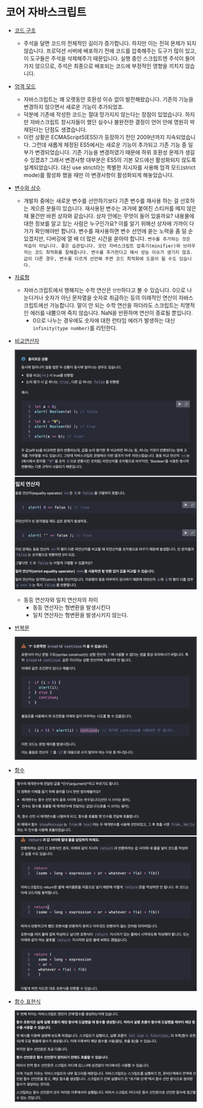 # 코어 자바스크립트

- [코드 구조](https://ko.javascript.info/structure)

  - 주석을 달면 코드의 전체적인 길이가 증가합니다. 하지만 이는 전혀 문제가 되지 않습니다. 프로덕션 서버에 배포하기 전에 코드를 압축해주는 도구가 많이 있고, 이 도구들은 주석을 삭제해주기 때문입니다. 실행 중인 스크립트엔 주석이 들어가지 않으므로, 주석은 최종으로 배포되는 코드에 부정적인 영향을 끼치지 않습니다.

- [엄격 모드](https://ko.javascript.info/strict-mode)

  - 자바스크립트는 꽤 오랫동안 호환성 이슈 없이 발전해왔습니다. 기존의 기능을 변경하지 않으면서 새로운 기능이 추가되었죠.
  - 덕분에 기존에 작성한 코드는 절대 망가지지 않는다는 장점이 있었습니다. 하지만 자바스크립트 창시자들이 했던 실수나 불완전한 결정이 언어 안에 영원히 박제된다는 단점도 생겼습니다.
  - 이런 상황은 ECMAScript5(ES5)가 등장하기 전인 2009년까지 지속되었습니다. 그런데 새롭게 제정된 ES5에서는 새로운 기능이 추가되고 기존 기능 중 일부가 변경되었습니다. 기존 기능을 변경하였기 때문에 하위 호환성 문제가 생길 수 있겠죠? 그래서 변경사항 대부분은 ES5의 기본 모드에선 활성화되지 않도록 설계되었습니다. 대신 use strict라는 특별한 지시자를 사용해 엄격 모드(strict mode)를 활성화 했을 때만 이 변경사항이 활성화되게 해놓았습니다.

- [변수와 상수](https://ko.javascript.info/variables)

  - 개발자 중에는 새로운 변수를 선언하기보다 기존 변수를 재사용 하는 걸 선호하는 게으른 분들이 있습니다.
    재사용된 변수는 과거에 붙여진 스티커를 떼지 않은 채 물건만 바뀐 상자와 같습니다. 상자 안에는 무엇이 들어 있을까요? 내용물에 대한 정보를 알고 있는 사람은 누구인가요? 이를 알기 위해선 상자에 가까이 다가가 확인해야만 합니다.
    변수를 재사용하면 변수 선언에 쏟는 노력을 좀 덜 순 있겠지만, 디버깅에 열 배 더 많은 시간을 쏟아야 합니다.
    `변수를 추가하는 것은 악습이 아닙니다. 좋은 습관입니다.
모던 자바스크립트 압축기(minifier)와 브라우저는 코드 최적화를 잘해줍니다. 변수를 추가한다고 해서 성능 이슈가 생기지 않죠. 값이 다른 경우, 변수를 다르게 선언해 주면 코드 최적화에 도움이 될 수도 있습니다.`

- [자료형](https://ko.javascript.info/types)

  - 자바스크립트에서 행해지는 수학 연산은 `안전`하다고 볼 수 있습니다. 0으로 나눈다거나 숫자가 아닌 문자열을 숫자로 취급하는 등의 이례적인 연산이 자바스크립트에선 가능합니다.
    말이 안 되는 수학 연산을 하더라도 스크립트는 치명적인 에러를 내뿜으며 죽지 않습니다. NaN을 반환하며 연산이 종료될 뿐입니다.
    - 0으로 나누는 경우에도 숫자에 대한 런타임 에러가 발생하는 대신 `infinity(type number)`를 리턴한다.

- [비교연산자](https://ko.javascript.info/comparison)

  ![curious_situation](./comparison/curious_situation.png)
  ![strict_equality_operator](./comparison/strict_equality_operator.png)

  - 동등 연산자와 일치 연산자의 차이
    - 동등 연산자는 형변환을 발생시킨다
    - 일치 연산자는 형변환을 발생시키지 않는다.

- [반복문](https://ko.javascript.info/while-for)

  ![caution_for_using_continue_or_break](./iteration/caution_for_using_continue_or_break.png)

- [함수](https://ko.javascript.info/function-basics)

  ![args_and_params](./function/args_and_params.png)
  ![should_not_enter_the_line_to_between_return_and_value](./function/should_not_enter_the_line_to_between_return_and_value.png)

- [함수 표현식](https://ko.javascript.info/function-expressions)

  ![the_create_time_of_engine](./function-expressions/the_create_time_of_engine.png)
